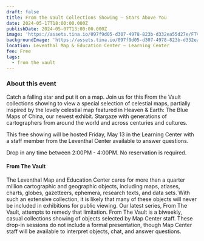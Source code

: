 ```yaml
---
draft: false
title: From the Vault Collections Showing — Stars Above You
date: 2024-05-17T18:00:00.000Z
publishDate: 2024-05-07T13:00:00.000Z
image: 'https://assets.tina.io/097f9d05-d307-4978-823b-d332ea55d27e/FTV.png'
backgroundImage: 'https://assets.tina.io/097f9d05-d307-4978-823b-d332ea55d27e/FTV.png'
location: Leventhal Map & Education Center – Learning Center
fee: Free
tags:
  - from the vault
---
```


### About this event

Catch a falling star and put it on a map. Join us for this From the Vault collections showing to view a special selection of celestial maps, partially inspired by the lovely celestial map featured in Heaven & Earth: The Blue Maps of China, our newest exhibit. Stargaze with generations of cartographers from around the world and across centuries and cultures.

This free showing will be hosted Friday, May 13 in the Learning Center with a staff member from the Leventhal Center available to answer questions.

Drop in any time between 2:00PM - 4:00PM. No reservation is required.

#### From The Vault

The Leventhal Map and Education Center cares for more than a quarter million cartographic and geographic objects, including maps, atlases, charts, globes, gazetteers, ephemera, research texts, and data sets. With such an extensive collection, it is likely that many of these objects will never be included in exhibitions for public viewing. Our latest series, From The Vault, attempts to remedy that limitation. From The Vault is a biweekly, casual collections showing of objects selected by Map Center staff. These drop-in sessions do not include a formal presentation, though Map Center staff will be available to interpret objects, chat, and answer questions.
